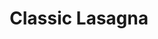 ---
title: "Classic Lasagna"
ingredients:
  - Lasagna noodles
  - Ground beef
  - Ricotta cheese
  - Mozzarella cheese
  - Tomato sauce
  - Garlic
  - Onion
image: "/images/lasagna.jpg"
instructions: "Layer cooked noodles with meat sauce and cheese. Bake at 375°F for 45 minutes."
---